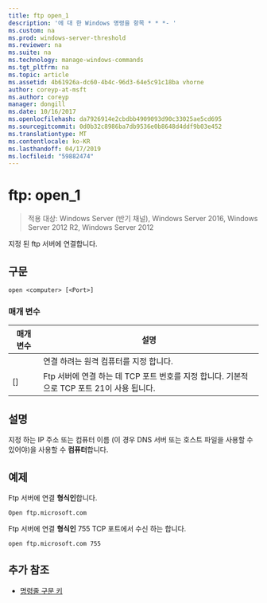 ```yaml
---
title: ftp open_1
description: '에 대 한 Windows 명령을 항목 * * *- '
ms.custom: na
ms.prod: windows-server-threshold
ms.reviewer: na
ms.suite: na
ms.technology: manage-windows-commands
ms.tgt_pltfrm: na
ms.topic: article
ms.assetid: 4b61926a-dc60-4b4c-96d3-64e5c91c18ba vhorne
author: coreyp-at-msft
ms.author: coreyp
manager: dongill
ms.date: 10/16/2017
ms.openlocfilehash: da7926914e2cbdbb4909093d90c33025ae5cd695
ms.sourcegitcommit: 0d0b32c8986ba7db9536e0b8648d4ddf9b03e452
ms.translationtype: MT
ms.contentlocale: ko-KR
ms.lasthandoff: 04/17/2019
ms.locfileid: "59882474"
---
```

# <a name="ftp-open1"></a>ftp: open_1

>적용 대상: Windows Server (반기 채널), Windows Server 2016, Windows Server 2012 R2, Windows Server 2012

지정 된 ftp 서버에 연결합니다.   
## <a name="syntax"></a>구문  
```  
open <computer> [<Port>]  
```  
### <a name="parameters"></a>매개 변수  
|매개 변수|설명|  
|-------|--------|  
|<computer>|연결 하려는 원격 컴퓨터를 지정 합니다.|  
|[<Port>]|Ftp 서버에 연결 하는 데 TCP 포트 번호를 지정 합니다. 기본적으로 TCP 포트 21이 사용 됩니다.|  
## <a name="remarks"></a>설명  
지정 하는 IP 주소 또는 컴퓨터 이름 (이 경우 DNS 서버 또는 호스트 파일을 사용할 수 있어야)을 사용할 수 **컴퓨터**합니다.  
## <a name="BKMK_Examples"></a>예제  
Ftp 서버에 연결 **형식인**합니다.  
```  
Open ftp.microsoft.com  
```  
Ftp 서버에 연결 **형식인** 755 TCP 포트에서 수신 하는 합니다.  
```  
open ftp.microsoft.com 755  
```  
## <a name="additional-references"></a>추가 참조  
-   [명령줄 구문 키](command-line-syntax-key.md)  
